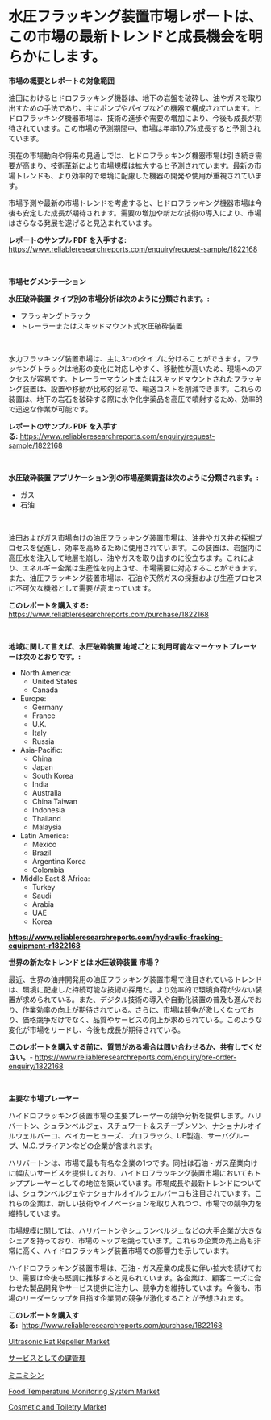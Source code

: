 <p><h1>水圧フラッキング装置市場レポートは、この市場の最新トレンドと成長機会を明らかにします。</h1></p><p><strong>市場の概要とレポートの対象範囲</strong></p>
<p><p>油田におけるヒドロフラッキング機器は、地下の岩盤を破砕し、油やガスを取り出すための手法であり、主にポンプやパイプなどの機器で構成されています。ヒドロフラッキング機器市場は、技術の進歩や需要の増加により、今後も成長が期待されています。この市場の予測期間中、市場は年率10.7%成長すると予測されています。</p><p>現在の市場動向や将来の見通しでは、ヒドロフラッキング機器市場は引き続き需要が高まり、技術革新により市場規模は拡大すると予測されています。最新の市場トレンドも、より効率的で環境に配慮した機器の開発や使用が重視されています。</p><p>市場予測や最新の市場トレンドを考慮すると、ヒドロフラッキング機器市場は今後も安定した成長が期待されます。需要の増加や新たな技術の導入により、市場はさらなる発展を遂げると見込まれています。</p></p>
<p><strong>レポートのサンプル PDF を入手する:</strong> <a href="https://www.reliableresearchreports.com/enquiry/request-sample/1822168">https://www.reliableresearchreports.com/enquiry/request-sample/1822168</a></p>
<p>&nbsp;</p>
<p><strong>市場セグメンテーション</strong></p>
<p><strong>水圧破砕装置 タイプ別の市場分析は次のように分類されます。:</strong></p>
<p><ul><li>フラッキングトラック</li><li>トレーラーまたはスキッドマウント式水圧破砕装置</li></ul></p>
<p>&nbsp;</p>
<p><p>水力フラッキング装置市場は、主に3つのタイプに分けることができます。フラッキングトラックは地形の変化に対応しやすく、移動性が高いため、現場へのアクセスが容易です。トレーラーマウントまたはスキッドマウントされたフラッキング装置は、設置や移動が比較的容易で、輸送コストを削減できます。これらの装置は、地下の岩石を破砕する際に水や化学薬品を高圧で噴射するため、効率的で迅速な作業が可能です。</p></p>
<p><strong>レポートのサンプル PDF を入手する:</strong>&nbsp;<a href="https://www.reliableresearchreports.com/enquiry/request-sample/1822168">https://www.reliableresearchreports.com/enquiry/request-sample/1822168</a></p>
<p>&nbsp;</p>
<p><strong> 水圧破砕装置 アプリケーション別の市場産業調査は次のように分類されます。:</strong></p>
<p><ul><li>ガス</li><li>石油</li></ul></p>
<p>&nbsp;</p>
<p><p>油田およびガス市場向けの油圧フラッキング装置市場は、油井やガス井の採掘プロセスを促進し、効率を高めるために使用されています。この装置は、岩盤内に高圧水を注入して地層を崩し、油やガスを取り出すのに役立ちます。これにより、エネルギー企業は生産性を向上させ、市場需要に対応することができます。また、油圧フラッキング装置市場は、石油や天然ガスの採掘および生産プロセスに不可欠な機器として需要が高まっています。</p></p>
<p><strong>このレポートを購入する:</strong>&nbsp; <a href="https://www.reliableresearchreports.com/purchase/1822168">https://www.reliableresearchreports.com/purchase/1822168</a></p>
<p>&nbsp;</p>
<p><strong>地域に関して言えば、水圧破砕装置 地域ごとに利用可能なマーケットプレーヤーは次のとおりです。:</strong></p>
<p><ul>
    <li>
        North America:
        <ul>
            <li>United States</li>
            <li>Canada</li>
        </ul>
    </li>
    <li>
        Europe:
        <ul>
            <li>Germany</li>
            <li>France</li>
            <li>U.K.</li>
            <li>Italy</li>
            <li>Russia</li>
        </ul>
    </li>
    <li>
        Asia-Pacific:
        <ul>
            <li>China</li>
            <li>Japan</li>
            <li>South Korea</li>
            <li>India</li>
            <li>Australia</li>
            <li>China Taiwan</li>
            <li>Indonesia</li>
            <li>Thailand</li>
            <li>Malaysia</li>
        </ul>
    </li>
    <li>
        Latin America:
        <ul>
            <li>Mexico</li>
            <li>Brazil</li>
            <li>Argentina Korea</li>
            <li>Colombia</li>
        </ul>
    </li>
    <li>
        Middle East & Africa:
        <ul>
            <li>Turkey</li>
            <li>Saudi</li>
            <li>Arabia</li>
            <li>UAE</li>
            <li>Korea</li>
        </ul>
    </li>
    </ul></p>
<p><strong><a href="https://www.reliableresearchreports.com/hydraulic-fracking-equipment-r1822168">https://www.reliableresearchreports.com/hydraulic-fracking-equipment-r1822168</a></strong>&nbsp;</p>
<p><strong>世界の新たなトレンドとは 水圧破砕装置 市場？</strong></p>
<p><p>最近、世界の油井開発用の油圧フラッキング装置市場で注目されているトレンドは、環境に配慮した持続可能な技術の採用だ。より効率的で環境負荷が少ない装置が求められている。また、デジタル技術の導入や自動化装置の普及も進んでおり、作業効率の向上が期待されている。さらに、市場は競争が激しくなっており、価格競争だけでなく、品質やサービスの向上が求められている。このような変化が市場をリードし、今後も成長が期待されている。</p></p>
<p><strong>このレポートを購入する前に、質問がある場合は問い合わせるか、共有してください。</strong>- <a href="https://www.reliableresearchreports.com/enquiry/pre-order-enquiry/1822168">https://www.reliableresearchreports.com/enquiry/pre-order-enquiry/1822168</a></p>
<p>&nbsp;</p>
<p><strong>主要な市場プレーヤー</strong></p>
<p><p>ハイドロフラッキング装置市場の主要プレーヤーの競争分析を提供します。ハリバートン、シュランベルジェ、スチュワート＆スチーブンソン、ナショナルオイルウェルバーコ、ベイカーヒューズ、プロフラック、UE製造、サーバグループ、M.G.ブライアンなどの企業が含まれます。 </p><p>ハリバートンは、市場で最も有名な企業の1つです。同社は石油・ガス産業向けに幅広いサービスを提供しており、ハイドロフラッキング装置市場においてもトッププレーヤーとしての地位を築いています。市場成長や最新トレンドについては、シュランベルジェやナショナルオイルウェルバーコも注目されています。これらの企業は、新しい技術やイノベーションを取り入れつつ、市場での競争力を維持しています。</p><p>市場規模に関しては、ハリバートンやシュランベルジェなどの大手企業が大きなシェアを持っており、市場のトップを競っています。これらの企業の売上高も非常に高く、ハイドロフラッキング装置市場での影響力を示しています。</p><p>ハイドロフラッキング装置市場は、石油・ガス産業の成長に伴い拡大を続けており、需要は今後も堅調に推移すると見られています。各企業は、顧客ニーズに合わせた製品開発やサービス提供に注力し、競争力を維持しています。今後も、市場のリーダーシップを目指す企業間の競争が激化することが予想されます。</p></p>
<p><strong>このレポートを購入する:</strong>&nbsp;&nbsp;<a href="https://www.reliableresearchreports.com/purchase/1822168">https://www.reliableresearchreports.com/purchase/1822168</a></p>
<p><p><a href="https://www.linkedin.com/pulse/ultrasonic-rat-repeller-market-comprehensive-assessment-vem3e?trackingId=RSA20rMY9TkbcOJnBaKndg%3D%3D">Ultrasonic Rat Repeller Market</a></p><p><a href="https://medium.com/@alexsania91/%E3%82%AD%E3%83%BC%E7%AE%A1%E7%90%86%E3%82%B5%E3%83%BC%E3%83%93%E3%82%B9%E5%B8%82%E5%A0%B4%E3%81%AE%E8%A6%8F%E6%A8%A1-%E5%B8%82%E5%A0%B4%E5%B1%95%E6%9C%9B%E3%81%A8%E5%B8%82%E5%A0%B4%E4%BA%88%E6%B8%AC-2024%E5%B9%B4%E3%81%8B%E3%82%892031%E5%B9%B4-00b2f42b14d2">サービスとしての鍵管理</a></p><p><a href="https://medium.com/@juliafadel1922/%E3%83%9F%E3%83%8B%E3%83%9F%E3%82%B7%E3%83%B3%E5%B8%82%E5%A0%B4-%E7%AB%B6%E4%BA%89%E5%88%86%E6%9E%90-%E5%B8%82%E5%A0%B4%E5%8B%95%E5%90%91-2031%E5%B9%B4%E3%81%BE%E3%81%A7%E3%81%AE%E4%BA%88%E6%B8%AC-2ac9a09f93b1">ミニミシン</a></p><p><a href="https://github.com/dimitrishawkinswaynenp91rgz/Market-Research-Report-List-2/blob/main/food-temperature-monitoring-system-market.md">Food Temperature Monitoring System Market</a></p><p><a href="https://www.linkedin.com/pulse/decoding-cosmetic-toiletry-market-metrics-share-trends-growth-s0fme?trackingId=F%2BlJfVgCQtxUKo9z6xRBsA%3D%3D">Cosmetic and Toiletry Market</a></p></p>
